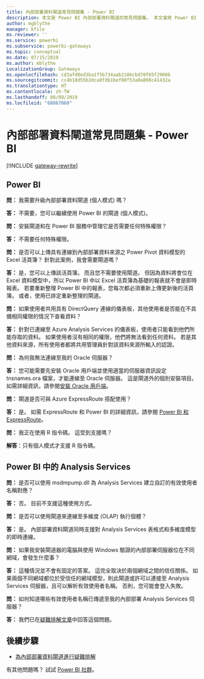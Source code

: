 ```yaml
---
title: 內部部署資料閘道常見問題集 - Power BI
description: 本文是 Power BI 內部部署資料閘道的常見問題集。 本文會將 Power BI 中所使用閘道的常見問題集整合至同一個地方。
author: mgblythe
manager: kfile
ms.reviewer: ''
ms.service: powerbi
ms.subservice: powerbi-gateways
ms.topic: conceptual
ms.date: 07/15/2019
ms.author: mblythe
LocalizationGroup: Gateways
ms.openlocfilehash: cd3afd0ed3ba1f5b734aab2106cbd70f65f29006
ms.sourcegitcommit: cc4b18d55b2dca8fdb1bef00f53a0a808c41432a
ms.translationtype: HT
ms.contentlocale: zh-TW
ms.lasthandoff: 08/09/2019
ms.locfileid: "68867060"
---
```

# <a name="on-premises-data-gateway-faq---power-bi"></a>內部部署資料閘道常見問題集 - Power BI

[!INCLUDE [gateway-rewrite](includes/gateway-rewrite.md)]

## <a name="power-bi"></a>Power BI

**問：** 我需要升級內部部署資料閘道 (個人模式) 嗎？

**答：** 不需要，您可以繼續使用 Power BI 的閘道 (個人模式)。

**問：** 安裝閘道和在 Power BI 服務中管理它是否需要任何特殊權限？

**答：** 不需要任何特殊權限。

**問：** 是否可以上傳具有連線到內部部署資料來源之 Power Pivot 資料模型的 Excel 活頁簿？ 針對此案例，我會需要閘道嗎？ 

**答：** 是，您可以上傳該活頁簿。 而且您不需要使用閘道。 但因為資料將會位在 Excel 資料模型中，所以 Power BI 中以 Excel 活頁簿為基礎的報表就不會是即時報表。 若要重新整理 Power BI 中的報表，您每次都必須重新上傳更新後的活頁簿。 或者，使用已排定重新整理的閘道。

**問：** 如果使用者共用具有 DirectQuery 連線的儀表板，其他使用者是否能在不具備相同權限的情況下查看資料？ 

**答：** 針對已連線至 Azure Analysis Services 的儀表板，使用者只能看到他們所能存取的資料。 如果使用者沒有相同的權限，他們將無法看到任何資料。 若是其他資料來源，所有使用者都將共用管理員針對該資料來源所輸入的認證。

**問：** 為何我無法連線至我的 Oracle 伺服器？ 

**答：** 您可能需要先安裝 Oracle 用戶端並使用適當的伺服器資訊設定 tnsnames.ora 檔案，才能連線至 Oracle 伺服器。 這是閘道外的個別安裝項目。 如需詳細資訊，請參閱[安裝 Oracle 用戶端](service-gateway-onprem-manage-oracle.md#install-the-oracle-client)。

**問：** 閘道是否可與 Azure ExpressRoute 搭配使用？ 

**答：** 是。 如需 ExpressRoute 和 Power BI 的詳細資訊，請參閱 [Power BI 和 ExpressRoute](service-admin-power-bi-expressroute.md)。

**問：** 我正在使用 R 指令碼。 這受到支援嗎？

**解答**：只有個人模式才支援 R 指令碼。

## <a name="analysis-services-in-power-bi"></a>Power BI 中的 Analysis Services

**問：** 是否可以使用 msdmpump.dll 為 Analysis Services 建立自訂的有效使用者名稱對應？ 

**答：** 否。 目前不支援這種使用方式。

**問：** 是否可以使用閘道來連線至多維度 (OLAP) 執行個體？ 

**答：** 是。 內部部署資料閘道同時支援對 Analysis Services 表格式和多維度模型的即時連線。

**問：** 如果我安裝閘道器的電腦與使用 Windows 驗證的內部部署伺服器位在不同網域，會發生什麼事？ 

**答：** 這種情況並不會有固定的答案。 這完全取決於兩個網域之間的信任關係。 如果兩個不同網域都位於受信任的網域模型，則此閘道或許可以連接至 Analysis Services 伺服器，且可以解析有效使用者名稱。 否則，您可能會登入失敗。

**問：** 如何知道哪些有效使用者名稱已傳遞至我的內部部署 Analysis Services 伺服器？ 

**答：** 我們已在[疑難排解文章](service-gateway-onprem-tshoot.md)中回答這個問題。

## <a name="next-steps"></a>後續步驟

* [為內部部署資料閘道進行疑難排解](/data-integration/gateway/service-gateway-tshoot)

有其他問題嗎？ 試試 [Power BI 社群](http://community.powerbi.com/)。


